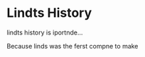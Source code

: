 <h1> Lindts History </h1>

lindts history is iportnde...

Because linds was the ferst compne to make 
